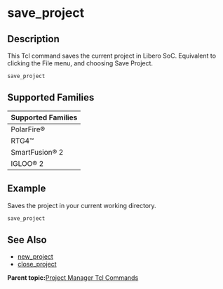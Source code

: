 # save\_project

## Description

This Tcl command saves the current project in Libero SoC. Equivalent to clicking the File menu, and choosing Save Project.

```
save_project
```

## Supported Families

|Supported Families|
|------------------|
|PolarFire®|
|RTG4™|
|SmartFusion® 2|
|IGLOO® 2|

## Example

Saves the project in your current working directory.

```
save_project
```

## See Also

-   [new\_project](GUID-EB38F8B2-A5A6-43B8-8E0C-7197F01E1E24.md)
-   [close\_project](GUID-1471284E-B3C4-43AD-9144-DB92BD148A76.md)

**Parent topic:**[Project Manager Tcl Commands](GUID-CE445F8D-419D-434B-9288-A0005F280E89.md)

